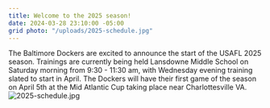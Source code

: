 ```yaml
---
title: Welcome to the 2025 season!
date: 2024-03-28 23:10:00 -05:00
grid photo: "/uploads/2025-schedule.jpg"
---
```


The Baltimore Dockers are excited to announce the start of the USAFL 2025 season. Trainings are currently being held Lansdowne Middle School on Saturday morning from 9:30 - 11:30 am, with Wednesday evening training slated to start in April. The Dockers will have their first game of the season on April 5th at the Mid Atlantic Cup taking place near Charlottesville VA.
![2025-schedule.jpg](/uploads/2025-schedule.jpg)